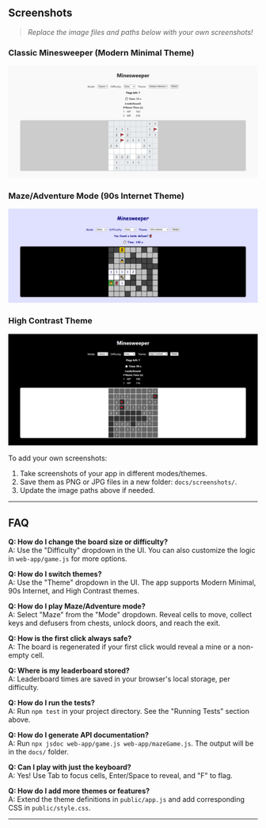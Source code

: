 ## Screenshots

> _Replace the image files and paths below with your own screenshots!_

### Classic Minesweeper (Modern Minimal Theme)
![Classic Minesweeper - Modern Minimal](docs/screenshots/classic-modern.png)

### Maze/Adventure Mode (90s Internet Theme)
![Maze Mode - 90s Internet](docs/screenshots/maze-90s.png)

### High Contrast Theme
![High Contrast Theme](docs/screenshots/high-contrast.png)

To add your own screenshots:
1. Take screenshots of your app in different modes/themes.
2. Save them as PNG or JPG files in a new folder: `docs/screenshots/`.
3. Update the image paths above if needed.

---

## FAQ

**Q: How do I change the board size or difficulty?**  
A: Use the "Difficulty" dropdown in the UI. You can also customize the logic in `web-app/game.js` for more options.

**Q: How do I switch themes?**  
A: Use the "Theme" dropdown in the UI. The app supports Modern Minimal, 90s Internet, and High Contrast themes.

**Q: How do I play Maze/Adventure mode?**  
A: Select "Maze" from the "Mode" dropdown. Reveal cells to move, collect keys and defusers from chests, unlock doors, and reach the exit.

**Q: How is the first click always safe?**  
A: The board is regenerated if your first click would reveal a mine or a non-empty cell.

**Q: Where is my leaderboard stored?**  
A: Leaderboard times are saved in your browser's local storage, per difficulty.

**Q: How do I run the tests?**  
A: Run `npm test` in your project directory. See the "Running Tests" section above.

**Q: How do I generate API documentation?**  
A: Run `npx jsdoc web-app/game.js web-app/mazeGame.js`. The output will be in the `docs/` folder.

**Q: Can I play with just the keyboard?**  
A: Yes! Use Tab to focus cells, Enter/Space to reveal, and "F" to flag.

**Q: How do I add more themes or features?**  
A: Extend the theme definitions in `public/app.js` and add corresponding CSS in `public/style.css`.

--- 
